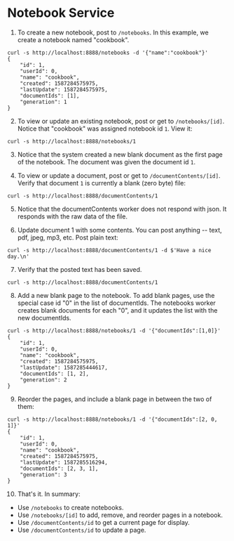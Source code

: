 Notebook Service
================

1. To create a new notebook, post to `/notebooks`. In this example,
we create a notebook named "cookbook".
```
curl -s http://localhost:8888/notebooks -d '{"name":"cookbook"}'
{
    "id": 1,
    "userId": 0,
    "name": "cookbook",
    "created": 1587284575975,
    "lastUpdate": 1587284575975,
    "documentIds": [1],
    "generation": 1
}
```
2.  To view or update an existing notebook, post or get to `/notebooks/[id]`.
Notice that "cookbook" was assigned notebook id `1`. View it:
```
curl -s http://localhost:8888/notebooks/1
```
3. Notice that the system created a new blank document as the first page
of the notebook. The document was given the document id `1`.

4. To view or update a document, post or get to `/documentContents/[id]`.
Verify that document `1` is currently a blank (zero byte) file:
```
curl -s http://localhost:8888/documentContents/1
```
5. Notice that the documentContents worker does not respond with json.
It responds with the raw data of the file.

6. Update document 1 with some contents. You can post anything -- text,
pdf, jpeg, mp3, etc. Post plain text:
```
curl -s http://localhost:8888/documentContents/1 -d $'Have a nice day.\n'
```
7. Verify that the posted text has been saved.
```
curl -s http://localhost:8888/documentContents/1
```
8. Add a new blank page to the notebook. To add blank pages, use the special
case id "0" in the list of documentIds. The notebooks worker creates blank
documents for each "0", and it updates the list with the new documentIds.
```
curl -s http://localhost:8888/notebooks/1 -d '{"documentIds":[1,0]}'
{
    "id": 1,
    "userId": 0,
    "name": "cookbook",
    "created": 1587284575975,
    "lastUpdate": 1587285444617,
    "documentIds": [1, 2],
    "generation": 2
}
```
9. Reorder the pages, and include a blank page in between the two of them:
```
curl -s http://localhost:8888/notebooks/1 -d '{"documentIds":[2, 0, 1]}'
{
    "id": 1,
    "userId": 0,
    "name": "cookbook",
    "created": 1587284575975,
    "lastUpdate": 1587285516294,
    "documentIds": [2, 3, 1],
    "generation": 3
}
```
10. That's it. In summary:

* Use `/notebooks` to create notebooks.
* Use `/notebooks/[id]` to add, remove, and reorder pages in a notebook.
* Use `/documentContents/id` to get a current page for display.
* Use `/documentContents/id` to update a page.

